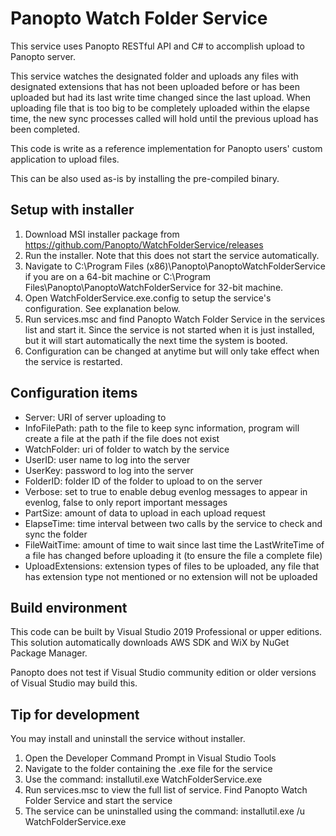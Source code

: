 Panopto Watch Folder Service
============================
This service uses Panopto RESTful API and C# to accomplish upload to Panopto server.

This service watches the designated folder and uploads any files with designated extensions that has not been uploaded before or has been uploaded but had its last write time changed since the last upload.
When uploading file that is too big to be completely uploaded within the elapse time, the new sync processes called will hold until the previous upload has been completed.

This code is write as a reference implementation for Panopto users' custom application to upload files.

This can be also used as-is by installing the pre-compiled binary.

Setup with installer
--------------------
1. Download MSI installer package from https://github.com/Panopto/WatchFolderService/releases
1. Run the installer. Note that this does not start the service automatically.
1. Navigate to C:\Program Files (x86)\Panopto\PanoptoWatchFolderService if you are on a 64-bit machine or C:\Program Files\Panopto\PanoptoWatchFolderService for 32-bit machine.
1. Open WatchFolderService.exe.config to setup the service's configuration. See explanation below.
1. Run services.msc and find Panopto Watch Folder Service in the services list and start it. Since the service is not started when it is just installed, but it will start automatically the next time the system is booted.
1. Configuration can be changed at anytime but will only take effect when the service is restarted.

Configuration items
-------------------
- Server: URI of server uploading to
- InfoFilePath: path to the file to keep sync information, program will create a file at the path if the file does not exist
- WatchFolder: uri of folder to watch by the service
- UserID: user name to log into the server
- UserKey: password to log into the server
- FolderID: folder ID of the folder to upload to on the server
- Verbose: set to true to enable debug evenlog messages to appear in evenlog, false to only report important messages
- PartSize: amount of data to upload in each upload request
- ElapseTime: time interval between two calls by the service to check and sync the folder
- FileWaitTime: amount of time to wait since last time the LastWriteTime of a file has changed before uploading it (to ensure the file a complete file)
- UploadExtensions: extension types of files to be uploaded, any file that has extension type not mentioned or no extension will not be uploaded

Build environment
-----------------
This code can be built by Visual Studio 2019 Professional or upper editions. This solution automatically downloads AWS SDK and WiX by NuGet Package Manager.

Panopto does not test if Visual Studio community edition or older versions of Visual Studio may build this.


Tip for development
-------------------
You may install and uninstall the service without installer.

1. Open the Developer Command Prompt in Visual Studio Tools
1. Navigate to the folder containing the .exe file for the service
1. Use the command: installutil.exe WatchFolderService.exe
1. Run services.msc to view the full list of service. Find Panopto Watch Folder Service and start the service
1. The service can be uninstalled using the command: installutil.exe /u WatchFolderService.exe

